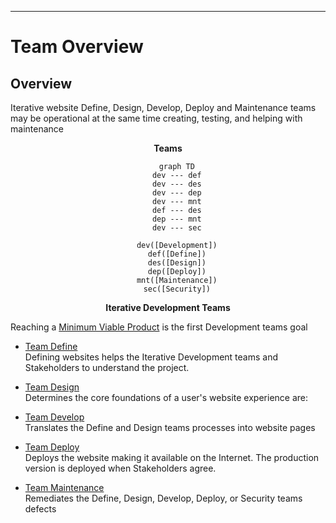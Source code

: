 ---

# Team Overview

## Overview

Iterative website Define, Design, Develop, Deploy and Maintenance teams may be operational at the same time creating, testing, and helping with maintenance  

<div style="text-align: center;">
<b>Teams</b>

``` mermaid
	graph TD
    dev --- def
    dev --- des
    dev --- dep
    dev --- mnt
    def --- des
    dep --- mnt
    dev --- sec

    dev([Development])
    def([Define])
    des([Design])
    dep([Deploy])
    mnt([Maintenance])
    sec([Security])
 ```

<b>Iterative Development Teams</b>

</div>

Reaching a [Minimum Viable Product](minimum_viable_product.md) is the first Development teams goal
 
- [Team Define](team_define.md)   
  Defining websites helps the Iterative Development teams and Stakeholders to understand the project.

- [Team Design](team_design.md)  
  Determines the core foundations of a user's website experience are:

- [Team Develop](team_develop.md)  
  Translates the Define and Design teams processes into website pages 

- [Team Deploy](team_deploy.md)  
  Deploys the website making it available on the Internet. The production version is deployed when Stakeholders agree.

- [Team Maintenance](team_maintenance.md)  
  Remediates the Define, Design, Develop, Deploy, or Security teams defects

